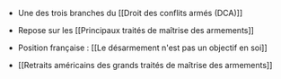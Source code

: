 - Une des trois branches du [[Droit des conflits armés (DCA)]]
- Repose sur les [[Principaux traités de maîtrise des armements]]

- Position française : [[Le désarmement n'est pas un objectif en soi]]
- [[Retraits américains des grands traités de maîtrise des armements]]